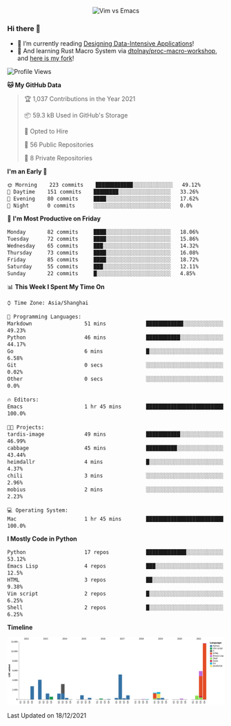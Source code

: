 <p align="center">
    <img src="https://gist.githubusercontent.com/coldnight/e696baffb094e71c96cb302118878eae/raw/40ea5053a6f66cc65f90f437e4173497da225958/banner.gif" alt="Vim vs Emacs" />
</p>

### Hi there 👋

- 📖 I’m currently reading [Designing Data-Intensive Applications](https://www.oreilly.com/library/view/designing-data-intensive-applications/9781491903063/)!
- 🌱 And learning Rust Macro System via [dtolnay/proc-macro-workshop](https://github.com/dtolnay/proc-macro-workshop), and [here is my fork](https://github.com/coldnight/proc-macro-workshop)!

<!--START_SECTION:waka-->
![Profile Views](http://img.shields.io/badge/Profile%20Views-14-blue)

**🐱 My GitHub Data** 

> 🏆 1,037 Contributions in the Year 2021
 > 
> 📦 59.3 kB Used in GitHub's Storage 
 > 
> 💼 Opted to Hire
 > 
> 📜 56 Public Repositories 
 > 
> 🔑 8 Private Repositories  
 > 
**I'm an Early 🐤** 

```text
🌞 Morning    223 commits    ████████████░░░░░░░░░░░░░   49.12% 
🌆 Daytime    151 commits    ████████░░░░░░░░░░░░░░░░░   33.26% 
🌃 Evening    80 commits     ████░░░░░░░░░░░░░░░░░░░░░   17.62% 
🌙 Night      0 commits      ░░░░░░░░░░░░░░░░░░░░░░░░░   0.0%

```
📅 **I'm Most Productive on Friday** 

```text
Monday       82 commits     ████░░░░░░░░░░░░░░░░░░░░░   18.06% 
Tuesday      72 commits     ████░░░░░░░░░░░░░░░░░░░░░   15.86% 
Wednesday    65 commits     ███░░░░░░░░░░░░░░░░░░░░░░   14.32% 
Thursday     73 commits     ████░░░░░░░░░░░░░░░░░░░░░   16.08% 
Friday       85 commits     ████░░░░░░░░░░░░░░░░░░░░░   18.72% 
Saturday     55 commits     ███░░░░░░░░░░░░░░░░░░░░░░   12.11% 
Sunday       22 commits     █░░░░░░░░░░░░░░░░░░░░░░░░   4.85%

```


📊 **This Week I Spent My Time On** 

```text
⌚︎ Time Zone: Asia/Shanghai

💬 Programming Languages: 
Markdown                 51 mins             ████████████░░░░░░░░░░░░░   49.23% 
Python                   46 mins             ███████████░░░░░░░░░░░░░░   44.17% 
Go                       6 mins              █░░░░░░░░░░░░░░░░░░░░░░░░   6.58% 
Git                      0 secs              ░░░░░░░░░░░░░░░░░░░░░░░░░   0.02% 
Other                    0 secs              ░░░░░░░░░░░░░░░░░░░░░░░░░   0.0%

🔥 Editors: 
Emacs                    1 hr 45 mins        █████████████████████████   100.0%

🐱‍💻 Projects: 
tardis-image             49 mins             ███████████░░░░░░░░░░░░░░   46.99% 
cabbage                  45 mins             ██████████░░░░░░░░░░░░░░░   43.44% 
heimdallr                4 mins              █░░░░░░░░░░░░░░░░░░░░░░░░   4.37% 
chili                    3 mins              ░░░░░░░░░░░░░░░░░░░░░░░░░   2.96% 
mobius                   2 mins              ░░░░░░░░░░░░░░░░░░░░░░░░░   2.23%

💻 Operating System: 
Mac                      1 hr 45 mins        █████████████████████████   100.0%

```

**I Mostly Code in Python** 

```text
Python                   17 repos            █████████████░░░░░░░░░░░░   53.12% 
Emacs Lisp               4 repos             ███░░░░░░░░░░░░░░░░░░░░░░   12.5% 
HTML                     3 repos             ██░░░░░░░░░░░░░░░░░░░░░░░   9.38% 
Vim script               2 repos             █░░░░░░░░░░░░░░░░░░░░░░░░   6.25% 
Shell                    2 repos             █░░░░░░░░░░░░░░░░░░░░░░░░   6.25%

```


**Timeline**

![Chart not found](https://raw.githubusercontent.com/coldnight/coldnight/master/charts/bar_graph.png) 


 Last Updated on 18/12/2021
<!--END_SECTION:waka-->
